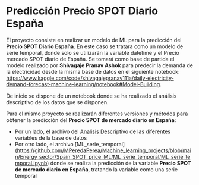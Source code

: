 # Predicción Precio SPOT Diario España

El proyecto consiste en realizar un modelo de ML para la predicción del **Precio SPOT Diario España**. En este caso se tratara como un modelo de serie temporal, donde solo se utilizarán la variable datetime y el Precio mercado SPOT diario de España. Se tomará como base de partida el modelo realizado por **Shivagaje Pranav Ashok** para predecir la demanda de la electricidad desde la misma base de datos en el siguiente notebook: https://www.kaggle.com/code/shivagajepranav111a/daily-electricity-demand-forecast-machine-learning/notebook#Model-Building.

De inicio se dispone de un notebook donde se ha realizado el análisis descriptivo de los datos que se disponen.

Para el mismo proyecto se realizarán diferentes versiones y métodos para obtener la predicción del **Precio SPOT de mercado diario en España**:

- Por un lado, el archivo del [Analisis Descriptivo](https://github.com/MPeredaPerea/Machine_learning_projects/blob/main/Energy_sector/Spain_SPOT_price_ML/Analisis%20descriptivo.ipynb) de las diferentes variables de la base de datos
- Por otro lado, el archivo [ML_serie_temporal] (https://github.com/MPeredaPerea/Machine_learning_projects/blob/main/Energy_sector/Spain_SPOT_price_ML/ML_serie_temporal/ML_serie_temporal.ipynb) donde se realiza la predicción de la variable **Precio SPOT de mercado diario en España**, tratando la variable como una serie temporal

